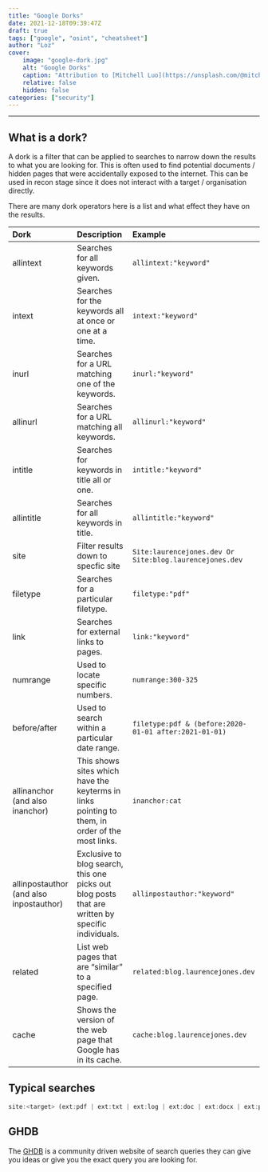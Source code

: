 ```yaml
---
title: "Google Dorks"
date: 2021-12-18T09:39:47Z
draft: true
tags: ["google", "osint", "cheatsheet"]
author: "Loz"
cover:
    image: "google-dork.jpg"
    alt: "Google Dorks"
    caption: "Attribution to [Mitchell Luo](https://unsplash.com/@mitchel3uo)"
    relative: false
    hidden: false
categories: ["security"]
---
```


---
## What is a dork?
A dork is a filter that can be applied to searches to narrow down the results to what you are looking for. This is often used to find potential documents / hidden pages that were accidentally exposed to the internet. This can be used in recon stage since it does not interact with a target / organisation directly.

There are many dork operators here is a list and what effect they have on the results.

| Dork          | Description                                        | Example                              |
| :-------------- |:---------------------------------------------------| :------------------------------------|
| allintext      | Searches for all keywords given. | `allintext:"keyword"` |
| intext      | Searches for the keywords all at once or one at a time. | `intext:"keyword"` |
| inurl      | Searches for a URL matching one of the keywords. | `inurl:"keyword"` |
| allinurl      | Searches for a URL matching all keywords. | `allinurl:"keyword"` |
| intitle      | Searches for keywords in title all or one. | `intitle:"keyword"` |
| allintitle      | Searches for all keywords in title. | `allintitle:"keyword"` |
| site      | Filter results down to specfic site | `Site:laurencejones.dev Or Site:blog.laurencejones.dev` |
| filetype      | Searches for a particular filetype. | `filetype:"pdf"` |
| link      | Searches for external links to pages. | `link:"keyword"` |
| numrange      | Used to locate specific numbers. | `numrange:300-325` |
| before/after      | Used to search within a particular date range. | `filetype:pdf & (before:2020-01-01 after:2021-01-01)` |
| allinanchor (and also inanchor)      | This shows sites which have the keyterms in links pointing to them, in order of the most links. | `inanchor:cat` |
| allinpostauthor (and also inpostauthor)      | Exclusive to blog search, this one picks out blog posts that are written by specific individuals. | `allinpostauthor:"keyword"` |
| related      | List web pages that are “similar” to a specified page. | `related:blog.laurencejones.dev` |
| cache      | Shows the version of the web page that Google has in its cache. | `cache:blog.laurencejones.dev` |

## Typical searches
```js
site:<target> (ext:pdf | ext:txt | ext:log | ext:doc | ext:docx | ext:pptx | ext:xlsx |  ext:xlsm | ext:xlsb | ext:xltx | ext:xltm | ext:xlt |ext:xls | ext:xml | ext:xlam | ext:xla | ext:xlw | ext:xlr | ext:docm | ext:dot | ext:dotm | ext:dotx | ext:htm | ext:mht | ext:mhtml | ext:odt | ext:rtf | ext:wps | ext:xps)
```
## GHDB
The [GHDB](https://www.exploit-db.com/google-hacking-database "GHDB") is a community driven website of search queries they can give you ideas or give you the exact query you are looking for.